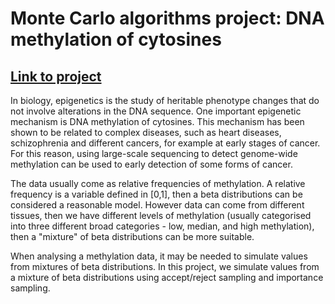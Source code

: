 # Monte Carlo algorithms project: DNA methylation of cytosines
## [Link to project](https://carimo198.github.io/monte-carlo-algorithm-DNA-methylation/)
In biology, epigenetics is the study of heritable phenotype changes that do not involve alterations in the DNA sequence. One important epigenetic mechanism is DNA methylation of cytosines. This mechanism has been shown to be related to complex diseases, such as heart diseases, schizophrenia and different cancers, for example at early stages of cancer. For this reason, using large-scale sequencing to detect genome-wide methylation can be used to early detection of some forms of cancer.

The data usually come as relative frequencies of methylation. A relative frequency is a variable defined in [0,1], then a beta distributions can be considered a reasonable model. However data can come from different tissues, then we have different levels of methylation (usually categorised into three different broad categories - low, median, and high methylation), then a "mixture" of beta distributions can be more suitable. 

When analysing a methylation data, it may be needed to simulate values from mixtures of beta distributions. In this project, we simulate values from a mixture of beta distributions using accept/reject sampling and importance sampling. 
